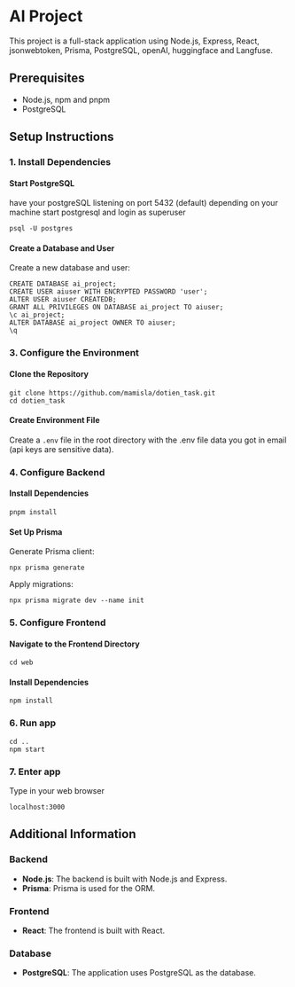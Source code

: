 # AI Project

This project is a full-stack application using Node.js, Express, React, jsonwebtoken, Prisma, PostgreSQL, openAI, huggingface and Langfuse.

## Prerequisites

- Node.js, npm and pnpm
- PostgreSQL

## Setup Instructions

### 1. Install Dependencies

#### Start PostgreSQL

have your postgreSQL listening on port 5432 (default)
depending on your machine start postgresql and login as superuser

    psql -U postgres
    
#### Create a Database and User

Create a new database and user:

    CREATE DATABASE ai_project;
    CREATE USER aiuser WITH ENCRYPTED PASSWORD 'user';
    ALTER USER aiuser CREATEDB;
    GRANT ALL PRIVILEGES ON DATABASE ai_project TO aiuser;
    \c ai_project;
    ALTER DATABASE ai_project OWNER TO aiuser;
    \q

### 3. Configure the Environment

#### Clone the Repository

    git clone https://github.com/mamisla/dotien_task.git
    cd dotien_task

#### Create Environment File

Create a `.env` file in the root directory with the .env file data you got in email (api keys are sensitive data).
  
### 4. Configure Backend

#### Install Dependencies

    pnpm install

#### Set Up Prisma

Generate Prisma client:

    npx prisma generate

Apply migrations:

    npx prisma migrate dev --name init

### 5. Configure Frontend

#### Navigate to the Frontend Directory

    cd web

#### Install Dependencies

    npm install

### 6. Run app

    cd ..
    npm start

### 7. Enter app
Type in your web browser

    localhost:3000

## Additional Information

### Backend

- **Node.js**: The backend is built with Node.js and Express.
- **Prisma**: Prisma is used for the ORM.

### Frontend

- **React**: The frontend is built with React.

### Database

- **PostgreSQL**: The application uses PostgreSQL as the database.
